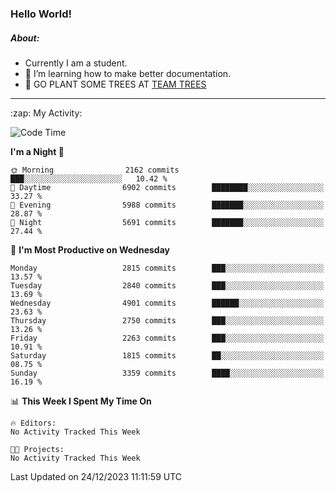 ### Hello World!

##### About:
- Currently I am a student.
- 🌱 I’m learning how to make better documentation.
- 🌱 GO PLANT SOME TREES AT [TEAM TREES](https://teamtrees.org/)

---
  <summary>:zap: My Activity:</summary>
  
<!--START_SECTION:waka-->
![Code Time](http://img.shields.io/badge/Code%20Time-1%2C267%20hrs%2050%20mins-blue)

**I'm a Night 🦉** 

```text
🌞 Morning                2162 commits        ███░░░░░░░░░░░░░░░░░░░░░░   10.42 % 
🌆 Daytime                6902 commits        ████████░░░░░░░░░░░░░░░░░   33.27 % 
🌃 Evening                5988 commits        ███████░░░░░░░░░░░░░░░░░░   28.87 % 
🌙 Night                  5691 commits        ███████░░░░░░░░░░░░░░░░░░   27.44 % 
```
📅 **I'm Most Productive on Wednesday** 

```text
Monday                   2815 commits        ███░░░░░░░░░░░░░░░░░░░░░░   13.57 % 
Tuesday                  2840 commits        ███░░░░░░░░░░░░░░░░░░░░░░   13.69 % 
Wednesday                4901 commits        ██████░░░░░░░░░░░░░░░░░░░   23.63 % 
Thursday                 2750 commits        ███░░░░░░░░░░░░░░░░░░░░░░   13.26 % 
Friday                   2263 commits        ███░░░░░░░░░░░░░░░░░░░░░░   10.91 % 
Saturday                 1815 commits        ██░░░░░░░░░░░░░░░░░░░░░░░   08.75 % 
Sunday                   3359 commits        ████░░░░░░░░░░░░░░░░░░░░░   16.19 % 
```


📊 **This Week I Spent My Time On** 

```text
🔥 Editors: 
No Activity Tracked This Week

🐱‍💻 Projects: 
No Activity Tracked This Week
```


 Last Updated on 24/12/2023 11:11:59 UTC
<!--END_SECTION:waka-->
